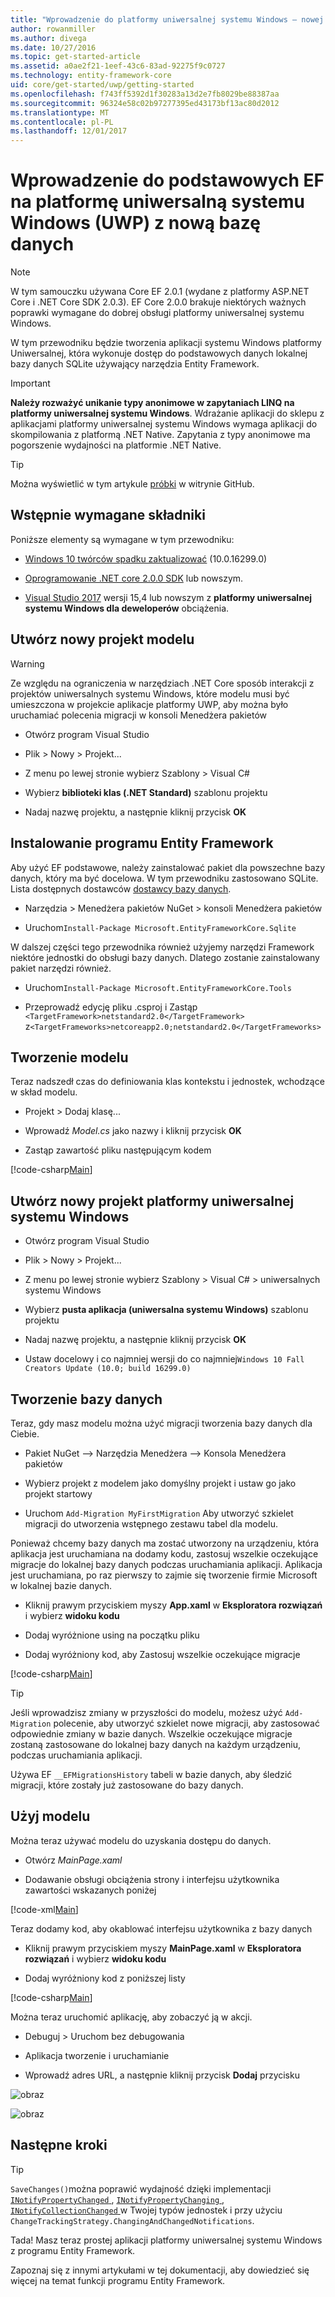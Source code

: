 ```yaml
---
title: "Wprowadzenie do platformy uniwersalnej systemu Windows — nowej bazy danych — EF Core"
author: rowanmiller
ms.author: divega
ms.date: 10/27/2016
ms.topic: get-started-article
ms.assetid: a0ae2f21-1eef-43c6-83ad-92275f9c0727
ms.technology: entity-framework-core
uid: core/get-started/uwp/getting-started
ms.openlocfilehash: f743ff5392d1f30283a13d2e7fb8029be88387aa
ms.sourcegitcommit: 96324e58c02b97277395ed43173bf13ac80d2012
ms.translationtype: MT
ms.contentlocale: pl-PL
ms.lasthandoff: 12/01/2017
---
```

# <a name="getting-started-with-ef-core-on-universal-windows-platform-uwp-with-a-new-database"></a>Wprowadzenie do podstawowych EF na platformę uniwersalną systemu Windows (UWP) z nową bazę danych

> [!NOTE]
> W tym samouczku używana Core EF 2.0.1 (wydane z platformy ASP.NET Core i .NET Core SDK 2.0.3). EF Core 2.0.0 brakuje niektórych ważnych poprawki wymagane do dobrej obsługi platformy uniwersalnej systemu Windows.

W tym przewodniku będzie tworzenia aplikacji systemu Windows platformy Uniwersalnej, która wykonuje dostęp do podstawowych danych lokalnej bazy danych SQLite używający narzędzia Entity Framework.

> [!IMPORTANT]
> **Należy rozważyć unikanie typy anonimowe w zapytaniach LINQ na platformy uniwersalnej systemu Windows**. Wdrażanie aplikacji do sklepu z aplikacjami platformy uniwersalnej systemu Windows wymaga aplikacji do skompilowania z platformą .NET Native. Zapytania z typy anonimowe ma pogorszenie wydajności na platformie .NET Native.

> [!TIP]
> Można wyświetlić w tym artykule [próbki](https://github.com/aspnet/EntityFramework.Docs/tree/master/samples/core/GetStarted/UWP/UWP.SQLite) w witrynie GitHub.

## <a name="prerequisites"></a>Wstępnie wymagane składniki

Poniższe elementy są wymagane w tym przewodniku:

* [Windows 10 twórców spadku zaktualizować](https://support.microsoft.com/en-us/help/4027667/windows-update-windows-10) (10.0.16299.0)

* [Oprogramowanie .NET core 2.0.0 SDK](https://www.microsoft.com/net/core) lub nowszym.

* [Visual Studio 2017](https://www.visualstudio.com/downloads/) wersji 15,4 lub nowszym z **platformy uniwersalnej systemu Windows dla deweloperów** obciążenia.

## <a name="create-a-new-model-project"></a>Utwórz nowy projekt modelu

> [!WARNING]
> Ze względu na ograniczenia w narzędziach .NET Core sposób interakcji z projektów uniwersalnych systemu Windows, które modelu musi być umieszczona w projekcie aplikacje platformy UWP, aby można było uruchamiać polecenia migracji w konsoli Menedżera pakietów

* Otwórz program Visual Studio

* Plik > Nowy > Projekt...

* Z menu po lewej stronie wybierz Szablony > Visual C#

* Wybierz **biblioteki klas (.NET Standard)** szablonu projektu

* Nadaj nazwę projektu, a następnie kliknij przycisk **OK**

## <a name="install-entity-framework"></a>Instalowanie programu Entity Framework

Aby użyć EF podstawowe, należy zainstalować pakiet dla powszechne bazy danych, który ma być docelowa. W tym przewodniku zastosowano SQLite. Lista dostępnych dostawców [dostawcy bazy danych](../../providers/index.md).

* Narzędzia > Menedżera pakietów NuGet > konsoli Menedżera pakietów

* Uruchom`Install-Package Microsoft.EntityFrameworkCore.Sqlite`

W dalszej części tego przewodnika również użyjemy narzędzi Framework niektóre jednostki do obsługi bazy danych. Dlatego zostanie zainstalowany pakiet narzędzi również.

* Uruchom`Install-Package Microsoft.EntityFrameworkCore.Tools`

* Przeprowadź edycję pliku .csproj i Zastąp `<TargetFramework>netstandard2.0</TargetFramework>` z`<TargetFrameworks>netcoreapp2.0;netstandard2.0</TargetFrameworks>`

## <a name="create-your-model"></a>Tworzenie modelu

Teraz nadszedł czas do definiowania klas kontekstu i jednostek, wchodzące w skład modelu.

* Projekt > Dodaj klasę...

* Wprowadź *Model.cs* jako nazwy i kliknij przycisk **OK**

* Zastąp zawartość pliku następującym kodem

[!code-csharp[Main](../../../../samples/core/GetStarted/UWP/UWP.Model/Model.cs)]

## <a name="create-a-new-uwp-project"></a>Utwórz nowy projekt platformy uniwersalnej systemu Windows

* Otwórz program Visual Studio

* Plik > Nowy > Projekt...

* Z menu po lewej stronie wybierz Szablony > Visual C# > uniwersalnych systemu Windows

* Wybierz **pusta aplikacja (uniwersalna systemu Windows)** szablonu projektu

* Nadaj nazwę projektu, a następnie kliknij przycisk **OK**

* Ustaw docelowy i co najmniej wersji do co najmniej`Windows 10 Fall Creators Update (10.0; build 16299.0)`

## <a name="create-your-database"></a>Tworzenie bazy danych

Teraz, gdy masz modelu można użyć migracji tworzenia bazy danych dla Ciebie.

* Pakiet NuGet –> Narzędzia Menedżera –> Konsola Menedżera pakietów

* Wybierz projekt z modelem jako domyślny projekt i ustaw go jako projekt startowy

* Uruchom `Add-Migration MyFirstMigration` Aby utworzyć szkielet migracji do utworzenia wstępnego zestawu tabel dla modelu.

Ponieważ chcemy bazy danych ma zostać utworzony na urządzeniu, która aplikacja jest uruchamiana na dodamy kodu, zastosuj wszelkie oczekujące migracje do lokalnej bazy danych podczas uruchamiania aplikacji. Aplikacja jest uruchamiana, po raz pierwszy to zajmie się tworzenie firmie Microsoft w lokalnej bazie danych.

* Kliknij prawym przyciskiem myszy **App.xaml** w **Eksploratora rozwiązań** i wybierz **widoku kodu**

* Dodaj wyróżnione using na początku pliku

* Dodaj wyróżniony kod, aby Zastosuj wszelkie oczekujące migracje

[!code-csharp[Main](../../../../samples/core/GetStarted/UWP/UWP.SQLite/App.xaml.cs?highlight=1,25-28)]

> [!TIP]  
> Jeśli wprowadzisz zmiany w przyszłości do modelu, możesz użyć `Add-Migration` polecenie, aby utworzyć szkielet nowe migracji, aby zastosować odpowiednie zmiany w bazie danych. Wszelkie oczekujące migracje zostaną zastosowane do lokalnej bazy danych na każdym urządzeniu, podczas uruchamiania aplikacji.
>
>Używa EF `__EFMigrationsHistory` tabeli w bazie danych, aby śledzić migracji, które zostały już zastosowane do bazy danych.

## <a name="use-your-model"></a>Użyj modelu

Można teraz używać modelu do uzyskania dostępu do danych.

* Otwórz *MainPage.xaml*

* Dodawanie obsługi obciążenia strony i interfejsu użytkownika zawartości wskazanych poniżej

[!code-xml[Main](../../../../samples/core/GetStarted/UWP/UWP.SQLite/MainPage.xaml?highlight=9,11-23)]

Teraz dodamy kod, aby okablować interfejsu użytkownika z bazy danych

* Kliknij prawym przyciskiem myszy **MainPage.xaml** w **Eksploratora rozwiązań** i wybierz **widoku kodu**

* Dodaj wyróżniony kod z poniższej listy

[!code-csharp[Main](../../../../samples/core/GetStarted/UWP/UWP.SQLite/MainPage.xaml.cs?highlight=30-48)]

Można teraz uruchomić aplikację, aby zobaczyć ją w akcji.

* Debuguj > Uruchom bez debugowania

* Aplikacja tworzenie i uruchamianie

* Wprowadź adres URL, a następnie kliknij przycisk **Dodaj** przycisku

![obraz](_static/create.png)

![obraz](_static/list.png)

## <a name="next-steps"></a>Następne kroki

> [!TIP]
> `SaveChanges()`można poprawić wydajność dzięki implementacji [ `INotifyPropertyChanged` ](https://msdn.microsoft.com/en-us/library/system.componentmodel.inotifypropertychanged.aspx), [ `INotifyPropertyChanging` ](https://msdn.microsoft.com/en-us/library/system.componentmodel.inotifypropertychanging.aspx), [ `INotifyCollectionChanged` ](https://msdn.microsoft.com/en-us/library/system.collections.specialized.inotifycollectionchanged.aspx) w Twojej typów jednostek i przy użyciu `ChangeTrackingStrategy.ChangingAndChangedNotifications`.

Tada! Masz teraz prostej aplikacji platformy uniwersalnej systemu Windows z programu Entity Framework.

Zapoznaj się z innymi artykułami w tej dokumentacji, aby dowiedzieć się więcej na temat funkcji programu Entity Framework.
